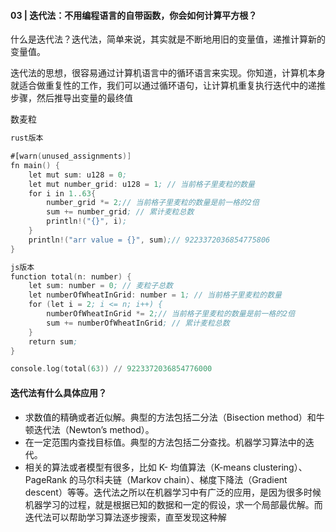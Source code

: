 #### 03 | 迭代法：不用编程语言的自带函数，你会如何计算平方根？

什么是迭代法？迭代法，简单来说，其实就是不断地用旧的变量值，递推计算新的变量值。

迭代法的思想，很容易通过计算机语言中的循环语言来实现。你知道，计算机本身就适合做重复性的工作，我们可以通过循环语句，让计算机重复执行迭代中的递推步骤，然后推导出变量的最终值

数麦粒
```asm
rust版本

#[warn(unused_assignments)]
fn main() {
    let mut sum: u128 = 0;
    let mut number_grid: u128 = 1; // 当前格子里麦粒的数量
    for i in 1..63{
        number_grid *= 2;// 当前格子里麦粒的数量是前一格的2倍
        sum += number_grid; // 累计麦粒总数
        println!("{}", i);
    }
    println!("arr value = {}", sum);// 9223372036854775806
}
```
```asm
js版本
function total(n: number) {
    let sum: number = 0; // 麦粒子总数
    let numberOfWheatInGrid: number = 1; // 当前格子里麦粒的数量
    for (let i = 2; i <= n; i++) {
        numberOfWheatInGrid *= 2;// 当前格子里麦粒的数量是前一格的2倍
        sum += numberOfWheatInGrid; // 累计麦粒总数
    }
    return sum;
}

console.log(total(63)) // 9223372036854776000

```

#### 迭代法有什么具体应用？

* 求数值的精确或者近似解。典型的方法包括二分法（Bisection method）和牛顿迭代法（Newton’s method）。
* 在一定范围内查找目标值。典型的方法包括二分查找。机器学习算法中的迭代。
* 相关的算法或者模型有很多，比如 K- 均值算法（K-means clustering）、PageRank 的马尔科夫链（Markov chain）、梯度下降法（Gradient descent）等等。迭代法之所以在机器学习中有广泛的应用，是因为很多时候机器学习的过程，就是根据已知的数据和一定的假设，求一个局部最优解。而迭代法可以帮助学习算法逐步搜索，直至发现这种解
